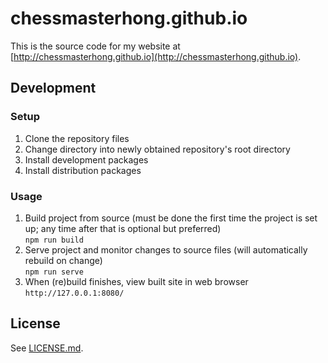# chessmasterhong.github.io

This is the source code for my website at [http://chessmasterhong.github.io](http://chessmasterhong.github.io).


## Development

### Setup

1. Clone the repository files
2. Change directory into newly obtained repository's root directory
3. Install development packages
4. Install distribution packages

### Usage

1. Build project from source (must be done the first time the project is set up; any time after that is optional but preferred)<br>
    `npm run build`
2. Serve project and monitor changes to source files (will automatically rebuild on change)<br>
    `npm run serve`
3. When (re)build finishes, view built site in web browser<br>
    `http://127.0.0.1:8080/`


## License

See [LICENSE.md](LICENSE.md).
